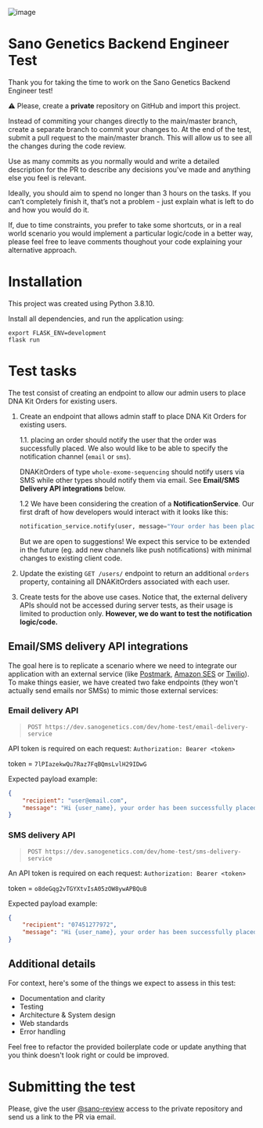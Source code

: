 ![image](https://user-images.githubusercontent.com/13378850/176657886-e99a1dff-afcf-431f-a093-757cddba0d15.png)

# Sano Genetics Backend Engineer Test
Thank you for taking the time to work on the Sano Genetics Backend Engineer test!

⚠️ Please, create a **private** repository on GitHub and import this project.

Instead of commiting your changes directly to the main/master branch, create a separate branch to commit your changes to. At the end of the test, submit a pull request to the main/master branch. This will allow us to see all the changes during the code review.

Use as many commits as you normally would and write a detailed description for the PR to describe any decisions you've made and anything else you feel is relevant.

Ideally, you should aim to spend no longer than 3 hours on the tasks. If you can’t completely finish it, that’s not a problem - just explain what is left to do and how you would do it.

If, due to time constraints, you prefer to take some shortcuts, or in a real world scenario you would implement a particular logic/code in a better way, please feel free to leave comments thoughout your code explaining your alternative approach.


# Installation
This project was created using Python 3.8.10.

Install all dependencies, and run the application using:
```
export FLASK_ENV=development                                  
flask run
```


# Test tasks
The test consist of creating an endpoint to allow our admin users to place DNA Kit Orders for existing users.

1. Create an endpoint that allows admin staff to place DNA Kit Orders for existing users.

    1.1. placing an order should notify the user that the order was successfully placed. We also would like to be able to specify the notification channel (`email` or `sms`).
    
    DNAKitOrders of type `whole-exome-sequencing` should notify users via SMS while other types should notify them via email. See **Email/SMS Delivery API integrations** below.
    
    1.2 We have been considering the creation of a **NotificationService**. Our first draft of how developers would interact with it looks like this:
    ```python
    notification_service.notify(user, message="Your order has been placed!", channel='sms')
    ```
    But we are open to suggestions!
    We expect this service to be extended in the future (eg. add new channels like push notifications) with minimal changes to existing client code.


2. Update the existing `GET /users/` endpoint to return an additional `orders` property, containing all DNAKitOrders associated with each user.


3. Create tests for the above use cases. Notice that, the external delivery APIs should not be accessed during server tests, as their usage is limited to production only. **However, we do want to test the notification logic/code.**


## Email/SMS delivery API integrations
The goal here is to replicate a scenario where we need to integrate our application with an external service (like [Postmark](https://postmarkapp.com/), [Amazon SES](https://aws.amazon.com/ses/) or [Twilio](https://www.twilio.com/messaging)).
To make things easier, we have created two fake endpoints (they won't actually send emails nor SMSs) to mimic those external services:

### Email delivery API

> `POST https://dev.sanogenetics.com/dev/home-test/email-delivery-service`

API token is required on each request: `Authorization: Bearer <token>`

token = `7lPIazekwQu7Raz7FqBQmsLvlH29IDwG`

Expected payload example:
```json
{
    "recipient": "user@email.com",
    "message": "Hi {user_name}, your order has been successfully placed."
}
```

### SMS delivery API
> `POST https://dev.sanogenetics.com/dev/home-test/sms-delivery-service`

An API token is required on each request: `Authorization: Bearer <token>`

token = `o8deGqg2vTGYXtvIsA05zOW8ywAPBQuB`

Expected payload example:
```json
{
    "recipient": "07451277972",
    "message": "Hi {user_name}, your order has been successfully placed."
}
```

## Additional details
For context, here's some of the things we expect to assess in this test:
* Documentation and clarity
* Testing 
* Architecture & System design
* Web standards
* Error handling

Feel free to refactor the provided boilerplate code or update anything that you think doesn't look right or could be improved.


# Submitting the test
Please, give the user [@sano-review](https://github.com/sano-review) access to the private repository and send us a link to the PR via email.

